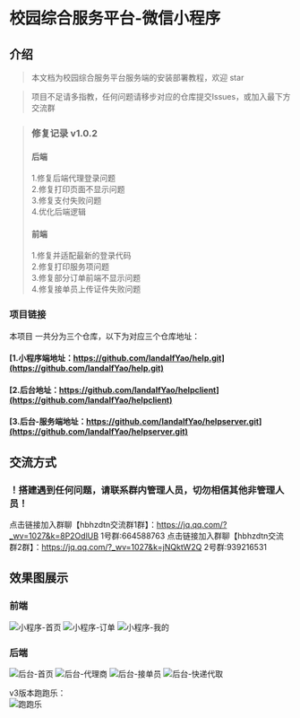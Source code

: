 # 校园综合服务平台-微信小程序
## 介绍

> 本文档为校园综合服务平台服务端的安装部署教程，欢迎 star

> 项目不足请多指教，任何问题请移步对应的仓库提交Issues，或加入最下方交流群

> ### 修复记录 v1.0.2<br>
> #### 后端<br>
>1.修复后端代理登录问题<br>
2.修复打印页面不显示问题<br>
3.修复支付失败问题<br>
4.优化后端逻辑<br>
> 
> #### 前端<br>
> 1.修复并适配最新的登录代码<br>
2.修复打印服务项问题<br>
3.修复部分订单前端不显示问题<br>
4.修复接单员上传证件失败问题<br>

### 项目链接
本项目 一共分为三个仓库，以下为对应三个仓库地址：

#### [1.小程序端地址：https://github.com/landalfYao/help.git](https://github.com/landalfYao/help.git)<br>

#### [2.后台地址：https://github.com/landalfYao/helpclient](https://github.com/landalfYao/helpclient)<br>

#### [3.后台-服务端地址：https://github.com/landalfYao/helpserver.git](https://github.com/landalfYao/helpserver.git)<br>

## 交流方式

### ！搭建遇到任何问题，请联系群内管理人员，切勿相信其他非管理人员！

点击链接加入群聊【hbhzdtn交流群1群】：https://jq.qq.com/?_wv=1027&k=8P2OdlUB
1号群:664588763
点击链接加入群聊【hbhzdtn交流群2群】：https://jq.qq.com/?_wv=1027&k=jNQktW2Q
2号群:939216531

## 效果图展示
### 前端
![小程序-首页](https://gitee.com/yaozy717/hbhzdtn/raw/master/%E6%95%88%E6%9E%9C%E5%9B%BE%E7%89%87/%E5%B0%8F%E7%A8%8B%E5%BA%8F-%E9%A6%96%E9%A1%B5.jpg)
![小程序-订单](https://gitee.com/yaozy717/hbhzdtn/raw/master/%E6%95%88%E6%9E%9C%E5%9B%BE%E7%89%87/%E5%B0%8F%E7%A8%8B%E5%BA%8F-%E8%AE%A2%E5%8D%95%E7%95%8C%E9%9D%A2.jpg)
![小程序-我的](https://gitee.com/yaozy717/hbhzdtn/raw/master/%E6%95%88%E6%9E%9C%E5%9B%BE%E7%89%87/%E5%B0%8F%E7%A8%8B%E5%BA%8F-%E6%88%91%E7%9A%84.jpg)



### 后端

![后台-首页](https://gitee.com/yaozy717/hbhzdtn/raw/master/%E6%95%88%E6%9E%9C%E5%9B%BE%E7%89%87/%E5%90%8E%E5%8F%B0-%E9%A6%96%E9%A1%B5.jpg)
![后台-代理商](https://gitee.com/yaozy717/hbhzdtn/raw/master/%E6%95%88%E6%9E%9C%E5%9B%BE%E7%89%87/%E5%90%8E%E5%8F%B0-%E4%BB%A3%E7%90%86%E5%95%86.jpg)
![后台-接单员](https://gitee.com/yaozy717/hbhzdtn/raw/master/%E6%95%88%E6%9E%9C%E5%9B%BE%E7%89%87/%E5%90%8E%E5%8F%B0-%E6%8E%A5%E5%8D%95%E5%91%98.jpg)
![后台-快递代取](https://gitee.com/yaozy717/hbhzdtn/raw/master/%E6%95%88%E6%9E%9C%E5%9B%BE%E7%89%87/%E5%90%8E%E5%8F%B0-%E5%BF%AB%E9%80%92%E4%BB%A3%E5%8F%96.jpg)


v3版本跑跑乐：<br>
![跑跑乐](https://pplptfile.oss-cn-hangzhou.aliyuncs.com/gh_b65d6d07f213_258.jpg)
